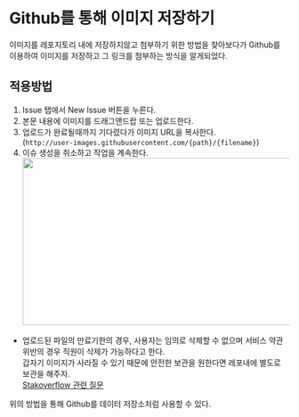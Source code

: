 # Github를 통해 이미지 저장하기

이미지를 레포지토리 내에 저장하지않고 첨부하기 위한 방법을 찾아보다가 Github를 이용하여 이미지를 저장하고 그 링크를 첨부하는 방식을 알게되었다.

## 적용방법

1. Issue 탭에서 New Issue 버튼을 누른다.
2. 본문 내용에 이미지를 드래그앤드랍 또는 업로드한다.
3. 업로드가 완료될때까지 기다렸다가 이미지 URL을 복사한다.  
   (`http://user-images.githubusercontent.com/{path}/{filename}`)
4. 이슈 생성을 취소하고 작업을 계속한다. <br/>
   <img src="https://user-images.githubusercontent.com/54360785/224488645-9ce17484-4cd6-4939-8c22-a8a301db127f.png" width="650" height="300"/><br/>

- 업로드된 파일의 만료기한의 경우, 사용자는 임의로 삭제할 수 없으며 서비스 약관 위반의 경우 직원이 삭제가 가능하다고 한다.  
  갑자기 이미지가 사라질 수 있기 때문에 안전한 보관을 원한다면 레포내에 별도로 보관을 해주자.  
  [Stakoverflow 관련 질문](https://stackoverflow.com/questions/46374918/do-images-in-user-images-githubusercontent-com-have-expire-time)

위의 방법을 통해 Github를 데이터 저장소처럼 사용할 수 있다.
